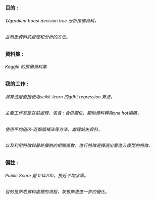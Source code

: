 ### 目的 :
###### 以gradient boost decision tree 分析房價資料，
###### 並熟悉資料前處理和分析的方法。
### 資料集 :
###### Kaggle 的房價資料集
###  我的工作 :
###### 演算法是直接使用scikit-learn 的gdbt regression 算法，
###### 主要工作室是在前處理，包含 : 合併欄位、類別資料轉為one hot編碼，
###### 使用平均值/K-近鄰插補法等方法，處理缺失資料，
###### 以及利用特徵與最終價格的相關係數，進行特徵選擇選出要進入模型的特徵。
### 備註 : 
###### Public Score 是 0.14700，接近平均水準。
###### 目的是熟悉資料處理的流程，故暫無更進一步的優化。

